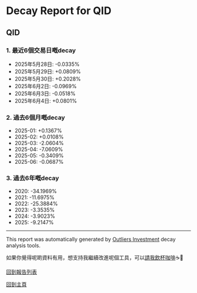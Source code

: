 # Decay Report for QID

## QID

### 1. 最近6個交易日嘅decay

- 2025年5月28日: -0.0335%
- 2025年5月29日: +0.0809%
- 2025年5月30日: +0.2028%
- 2025年6月2日: -0.0969%
- 2025年6月3日: -0.0518%
- 2025年6月4日: +0.0801%

### 2. 過去6個月嘅decay

- 2025-01: +0.1367%
- 2025-02: +0.0108%
- 2025-03: -2.0604%
- 2025-04: -7.0609%
- 2025-05: -0.3409%
- 2025-06: -0.0687%

### 3. 過去6年嘅decay

- 2020: -34.1969%
- 2021: -11.6975%
- 2022: -25.3884%
- 2023: -3.3535%
- 2024: -3.9023%
- 2025: -9.2147%

------------------------------
This report was automatically generated by [Outliers Investment](https://outliersecon.github.io/Outliers-Investment/) decay analysis tools.

如果你覺得呢啲資料有用，想支持我繼續改進呢個工具，可以[請我飲杯咖啡](https://buymeacoffee.com/outliersecon)☕🙏

[回到報告列表](https://outliersecon.github.io/Outliers-Investment/reports/reports_public)

[回到主頁](https://outliersecon.github.io/Outliers-Investment/)